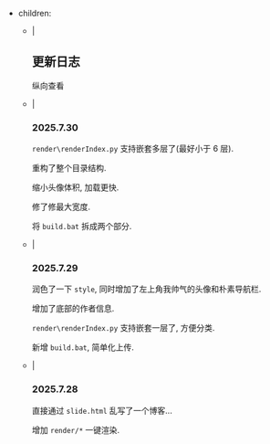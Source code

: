 - children:
    - |
        ## 更新日志

        纵向查看

    - |
        ### 2025.7.30

        `render\renderIndex.py` 支持嵌套多层了(最好小于 6 层).

        重构了整个目录结构.

        缩小头像体积, 加载更快.

        修了修最大宽度.

        将 `build.bat` 拆成两个部分.

    - |
        ### 2025.7.29

        润色了一下 `style`, 同时增加了左上角我帅气的头像和朴素导航栏.

        增加了底部的作者信息.

        `render\renderIndex.py` 支持嵌套一层了, 方便分类.

        新增 `build.bat`, 简单化上传.

    - |
        ### 2025.7.28

        直接通过 `slide.html` 乱写了一个博客...

        增加 `render/*` 一键渲染.
